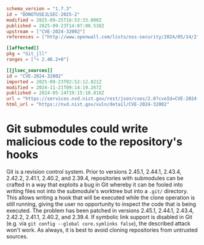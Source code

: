 ```toml
schema_version = "1.7.3"
id = "DONOTUSEJLSEC-2025-2"
modified = 2025-09-25T16:53:33.000Z
published = 2025-09-23T14:07:00.538Z
upstream = ["CVE-2024-32002"]
references = ["http://www.openwall.com/lists/oss-security/2024/05/14/2", "https://git-scm.com/docs/git-clone#Documentation/git-clone.txt---recurse-submodulesltpathspecgt", "https://git-scm.com/docs/git-config#Documentation/git-config.txt-coresymlinks", "https://github.com/git/git/commit/97065761333fd62db1912d81b489db938d8c991d", "https://github.com/git/git/security/advisories/GHSA-8h77-4q3w-gfgv", "https://lists.debian.org/debian-lts-announce/2024/06/msg00018.html", "https://lists.fedoraproject.org/archives/list/package-announce@lists.fedoraproject.org/message/S4CK4IYTXEOBZTEM5K3T6LWOIZ3S44AR/", "http://www.openwall.com/lists/oss-security/2024/05/14/2", "https://git-scm.com/docs/git-clone#Documentation/git-clone.txt---recurse-submodulesltpathspecgt", "https://git-scm.com/docs/git-config#Documentation/git-config.txt-coresymlinks", "https://github.com/git/git/commit/97065761333fd62db1912d81b489db938d8c991d", "https://github.com/git/git/security/advisories/GHSA-8h77-4q3w-gfgv", "https://lists.debian.org/debian-lts-announce/2024/06/msg00018.html", "https://lists.fedoraproject.org/archives/list/package-announce@lists.fedoraproject.org/message/S4CK4IYTXEOBZTEM5K3T6LWOIZ3S44AR/"]

[[affected]]
pkg = "Git_jll"
ranges = ["< 2.46.2+0"]

[[jlsec_sources]]
id = "CVE-2024-32002"
imported = 2025-09-23T02:52:12.821Z
modified = 2024-11-21T09:14:19.267Z
published = 2024-05-14T19:15:10.810Z
url = "https://services.nvd.nist.gov/rest/json/cves/2.0?cveId=CVE-2024-32002"
html_url = "https://nvd.nist.gov/vuln/detail/CVE-2024-32002"
```

# Git submodules could write malicious code to the repository's hooks

Git is a revision control system. Prior to versions 2.45.1, 2.44.1, 2.43.4, 2.42.2, 2.41.1, 2.40.2, and 2.39.4, repositories with submodules can be crafted in a way that exploits a bug in Git whereby it can be fooled into writing files not into the submodule's worktree but into a `.git/` directory. This allows writing a hook that will be executed while the clone operation is still running, giving the user no opportunity to inspect the code that is being executed. The problem has been patched in versions 2.45.1, 2.44.1, 2.43.4, 2.42.2, 2.41.1, 2.40.2, and 2.39.4. If symbolic link support is disabled in Git (e.g. via `git config --global core.symlinks false`), the described attack won't work. As always, it is best to avoid cloning repositories from untrusted sources.

